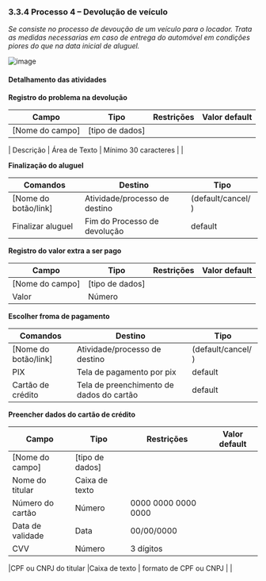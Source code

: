 ### 3.3.4 Processo 4 – Devolução de veículo

_Se consiste no processo de devoução de um veículo para o locador. Trata as medidas necessarias em caso de entrega do automóvel em condições piores do que na data inicial de aluguel._

![image](https://github.com/ICEI-PUC-Minas-PPLES-TI/plf-es-2024-1-ti2-1372100-grupo-1-wheelson/assets/129300086/bc7ce2fc-0b0e-482f-83a1-5be709a31fe8)





#### Detalhamento das atividades



**Registro do problema na devolução**

| **Campo**       | **Tipo**         | **Restrições** | **Valor default** |
| ---             | ---              | ---            | ---               |
| [Nome do campo] | [tipo de dados]  |                |                   |

|  Descrição      | Área de Texto    | Mínimo 30 caracteres |                |

**Finalização do aluguel**


| **Comandos**         |  **Destino**                   | **Tipo** |
| ---                  | ---                            | ---               |
| [Nome do botão/link] | Atividade/processo de destino  | (default/cancel/  ) |
| Finalizar aluguel            | Fim do Processo de devolução     | default           |


**Registro do valor extra a ser pago**

| **Campo**       | **Tipo**         | **Restrições** | **Valor default** |
| ---             | ---              | ---            | ---               |
| [Nome do campo] | [tipo de dados]  |                |                   |
| Valor               | Número       |                |                   |

**Escolher froma de pagamento**

| **Comandos**         |  **Destino**                   | **Tipo**          |
| ---                  | ---                            | ---               |
| [Nome do botão/link] | Atividade/processo de destino  | (default/cancel/  ) |
| PIX                  | Tela de pagamento por pix      | default                  |
|   Cartão de crédito |  Tela de preenchimento de dados do cartão| default       |

**Preencher dados do cartão de crédito**

| **Campo**       | **Tipo**         | **Restrições** | **Valor default** |
| ---             | ---              | ---            | ---               |
| [Nome do campo] | [tipo de dados]  |                |                   |
|  Nome do titular  | Caixa de texto  |                |                   |
|  Número do cartão     |    Número   |0000 0000 0000 0000    |                   |
|   Data de validade  |    Data        |   00/00/0000       |                   |
|  CVV               |    Número              |3 dígitos                |           |

|CPF ou CNPJ do titular   |Caixa de texto   |      formato de CPF ou CNPJ          |   |


















